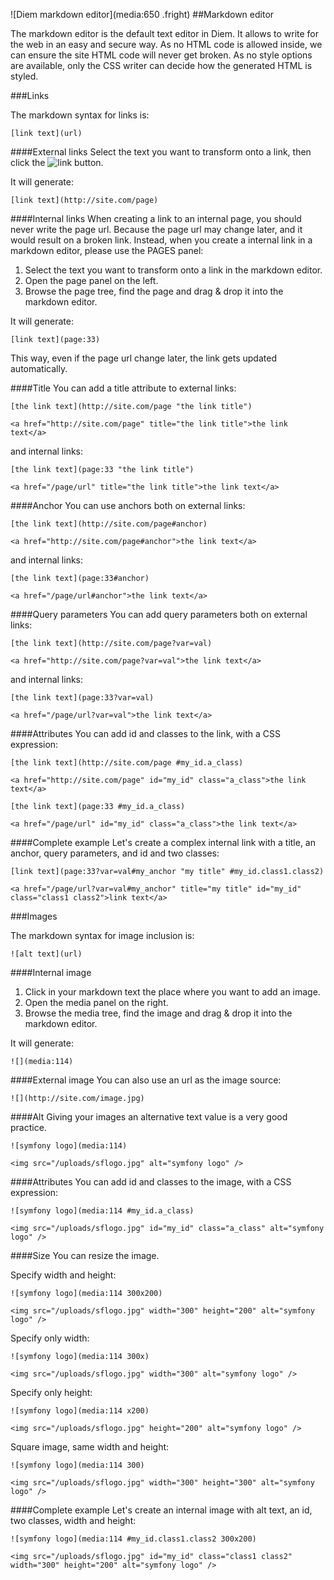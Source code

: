 ![Diem markdown editor](media:650 .fright)
##Markdown editor

The markdown editor is the default text editor in Diem. It allows to write for the web in an easy and secure way.
As no HTML code is allowed inside, we can ensure the site HTML code will never get broken.
As no style options are available, only the CSS writer can decide how the generated HTML is styled.

###Links

The markdown syntax for links is:
~~~
[link text](url)
~~~

####External links
Select the text you want to transform onto a link, then click the ![link](/dm/core/lib/dmMarkitup/sets/markdown/images/link.png) button.

It will generate:
~~~
[link text](http://site.com/page)
~~~

####Internal links
When creating a link to an internal page, you should never write the page url. Because the page url may change later, and it would result on a broken link.
Instead, when you create a internal link in a markdown editor, please use the PAGES panel:

1. Select the text you want to transform onto a link in the markdown editor.
2. Open the page panel on the left.
3. Browse the page tree, find the page and drag & drop it into the markdown editor.

It will generate:
~~~
[link text](page:33)
~~~

This way, even if the page url change later, the link gets updated automatically.

####Title
You can add a title attribute to external links:
~~~
[the link text](http://site.com/page "the link title")

<a href="http://site.com/page" title="the link title">the link text</a>
~~~
and internal links:
~~~
[the link text](page:33 "the link title")

<a href="/page/url" title="the link title">the link text</a>
~~~

####Anchor
You can use anchors both on external links:
~~~
[the link text](http://site.com/page#anchor)

<a href="http://site.com/page#anchor">the link text</a>
~~~
and internal links:
~~~
[the link text](page:33#anchor)

<a href="/page/url#anchor">the link text</a>
~~~

####Query parameters
You can add query parameters both on external links:
~~~
[the link text](http://site.com/page?var=val)

<a href="http://site.com/page?var=val">the link text</a>
~~~
and internal links:
~~~
[the link text](page:33?var=val)

<a href="/page/url?var=val">the link text</a>
~~~

####Attributes
You can add id and classes to the link, with a CSS expression:
~~~
[the link text](http://site.com/page #my_id.a_class)

<a href="http://site.com/page" id="my_id" class="a_class">the link text</a>
~~~

~~~
[the link text](page:33 #my_id.a_class)

<a href="/page/url" id="my_id" class="a_class">the link text</a>
~~~

####Complete example
Let's create a complex internal link with a title, an anchor, query parameters, and id and two classes:
~~~
[link text](page:33?var=val#my_anchor "my title" #my_id.class1.class2)

<a href="/page/url?var=val#my_anchor" title="my title" id="my_id" class="class1 class2">link text</a>
~~~

###Images

The markdown syntax for image inclusion is:
~~~
![alt text](url)
~~~

####Internal image
1. Click in your markdown text the place where you want to add an image.
2. Open the media panel on the right.
3. Browse the media tree, find the image and drag & drop it into the markdown editor.

It will generate:
~~~
![](media:114)
~~~

####External image
You can also use an url as the image source:
~~~
![](http://site.com/image.jpg)
~~~

####Alt
Giving your images an alternative text value is a very good practice.
~~~
![symfony logo](media:114)

<img src="/uploads/sflogo.jpg" alt="symfony logo" />
~~~

####Attributes
You can add id and classes to the image, with a CSS expression:
~~~
![symfony logo](media:114 #my_id.a_class)

<img src="/uploads/sflogo.jpg" id="my_id" class="a_class" alt="symfony logo" />
~~~

####Size
You can resize the image.

Specify width and height:
~~~
![symfony logo](media:114 300x200)

<img src="/uploads/sflogo.jpg" width="300" height="200" alt="symfony logo" />
~~~
Specify only width:
~~~
![symfony logo](media:114 300x)

<img src="/uploads/sflogo.jpg" width="300" alt="symfony logo" />
~~~
Specify only height:
~~~
![symfony logo](media:114 x200)

<img src="/uploads/sflogo.jpg" height="200" alt="symfony logo" />
~~~
Square image, same width and height:
~~~
![symfony logo](media:114 300)

<img src="/uploads/sflogo.jpg" width="300" height="300" alt="symfony logo" />
~~~

####Complete example
Let's create an internal image with alt text, an id, two classes, width and height:
~~~
![symfony logo](media:114 #my_id.class1.class2 300x200)

<img src="/uploads/sflogo.jpg" id="my_id" class="class1 class2" width="300" height="200" alt="symfony logo" />
~~~